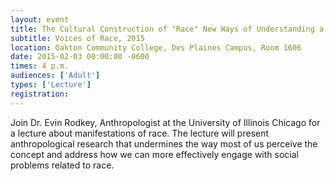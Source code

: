 ```yaml
---
layout: event
title: The Cultural Construction of "Race" New Ways of Understanding a Misunderstood Concept  
subtitle: Voices of Race, 2015
location: Oakton Community College, Des Plaines Campus, Room 1606
date: 2015-02-03 00:00:00 -0600
times: 4 p.m.
audiences: ['Adult']
types: ['Lecture']
registration: 
---
```

Join Dr. Evin Rodkey, Anthropologist at the University of Illinois Chicago for a lecture about manifestations of race. The lecture will present anthropological research that undermines the way most of us perceive the concept and address how we can more effectively engage with social problems related to race.
